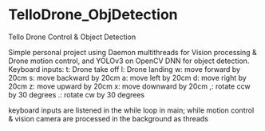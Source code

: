 # TelloDrone_ObjDetection
Tello Drone Control &amp; Object Detection


Simple personal project using Daemon multithreads for Vision processing & Drone motion control, and YOLOv3 on OpenCV DNN for object detection.
Keyboard inputs:
t: Drone take off
l: Drone landing
w: move forward by 20cm
s: move backward by 20cm
a: move left by 20cm
d: move right by 20cm
z: move upward by 20cm
x: move downward by 20cm
,: rotate ccw by 30 degrees
.: rotate cw by 30 degrees

keyboard inputs are listened in the while loop in main; while motion control & vision camera are processed in the background as threads
